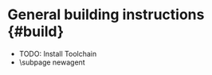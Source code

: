 General building instructions {#build}
=============================

* TODO: Install Toolchain
* \subpage newagent
